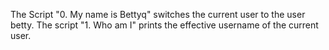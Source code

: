 The Script "0. My name is Bettyq" switches the current user to the user betty.
The script "1. Who am I" prints the effective username of the current user.
